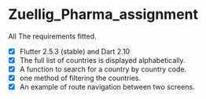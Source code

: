 # Zuellig_Pharma_assignment
All The requirements fitted.
- [x] Flutter 2.5.3 (stable) and Dart 2.10 
- [x] The full list of countries is displayed alphabetically.
- [x] A function to search for a country by country code.
- [x] one method of filtering the countries.
- [x] An example of route navigation between two screens.
